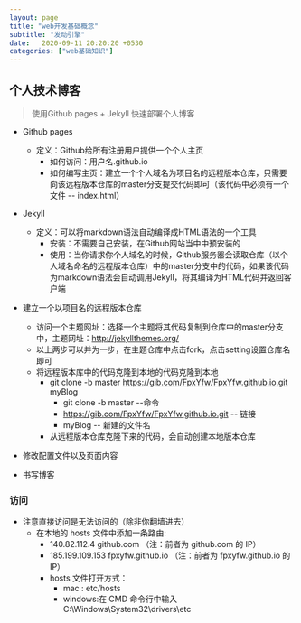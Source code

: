 ```yaml
---
layout: page
title: "web开发基础概念"
subtitle: "发动引擎"
date:   2020-09-11 20:20:20 +0530
categories: ["web基础知识"]
---
```


## 个人技术博客

> 使用Github pages + Jekyll 快速部署个人博客
 
- Github pages 
    - 定义：Github给所有注册用户提供一个个人主页
      - 如何访问：用户名.github.io
      - 如何编写主页：建立一个个人域名为项目名的远程版本仓库，只需要向该远程版本仓库的master分支提交代码即可（该代码中必须有一个文件 -- index.html）
- Jekyll
    - 定义：可以将markdown语法自动编译成HTML语法的一个工具
      - 安装：不需要自己安装，在Github网站当中中预安装的
      - 使用：当你请求你个人域名的时候，Github服务器会读取仓库（以个人域名命名的远程版本仓库）中的master分支中的代码，如果该代码为markdown语法会自动调用Jekyll，将其编译为HTML代码并返回客户端

- 建立一个以项目名的远程版本仓库
	- 访问一个主题网址：选择一个主题将其代码复制到仓库中的master分支中，主题网址：http://jekyllthemes.org/
	- 以上两步可以并为一步，在主题仓库中点击fork，点击setting设置仓库名即可
	- 将远程版本库中的代码克隆到本地的代码克隆到本地
	    -  git clone -b master https://gib.com/FpxYfw/FpxYfw.github.io.git myBlog
	        -  git clone -b master --命令
	        -  https://gib.com/FpxYfw/FpxYfw.github.io.git -- 链接
	        -  myBlog -- 新建的文件名
	    -  从远程版本仓库克隆下来的代码，会自动创建本地版本仓库

- 修改配置文件以及页面内容
- 书写博客

### 访问

- 注意直接访问是无法访问的（除非你翻墙进去）
    - 在本地的 hosts 文件中添加一条路由: 
        - 140.82.112.4	github.com  （注：前者为 github.com 的 IP）
        - 185.199.109.153	fpxyfw.github.io    （注：前者为 fpxyfw.github.io 的 IP）
        - hosts 文件打开方式：
            - mac : etc/hosts
            - windows:在 CMD 命令行中输入 C:\Windows\System32\drivers\etc
        